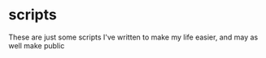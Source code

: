 # scripts
These are just some scripts I've written to make my life easier, and may as well make public
